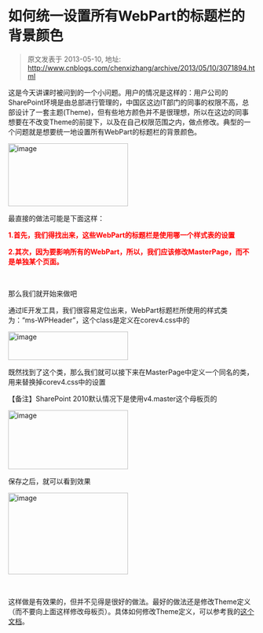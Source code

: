 # 如何统一设置所有WebPart的标题栏的背景颜色 
> 原文发表于 2013-05-10, 地址: http://www.cnblogs.com/chenxizhang/archive/2013/05/10/3071894.html 


<p>这是今天讲课时被问到的一个小问题。用户的情况是这样的：用户公司的SharePoint环境是由总部进行管理的，中国区这边IT部门的同事的权限不高，总部设计了一套主题(Theme)，但有些地方颜色并不是很理想，所以在这边的同事想要在不改变Theme的前提下，以及在自己权限范围之内，做点修改。典型的一个问题就是想要统一地设置所有WebPart的标题栏的背景颜色。</p> <p><a href="http://images.cnitblog.com/blog/9072/201305/10204607-7c7aeabee51d41fda440c790eb0e65ae.png"><img title="image" border="0" alt="image" src="http://images.cnitblog.com/blog/9072/201305/10204608-963e6ba34d6c4658ad81ddba3c14e3fb.png" width="244" height="128"></a></p> <p>最直接的做法可能是下面这样：</p> <p><strong><font color="#ff0000">1.首先，我们得找出来，这些WebPart的标题栏是使用哪一个样式表的设置</font></strong></p> <p><strong><font color="#ff0000">2.其次，因为要影响所有的WebPart，所以，我们应该修改MasterPage，而不是单独某个页面。</font></strong></p> <p>&nbsp;</p> <p>那么我们就开始来做吧</p> <p>通过IE开发工具，我们很容易定位出来，WebPart标题栏所使用的样式类为：“ms-WPHeader”，这个class是定义在corev4.css中的</p> <p><a href="http://images.cnitblog.com/blog/9072/201305/10204609-14ae3d5e57f14599b6ccb53884e6a2b3.png"><img title="image" border="0" alt="image" src="http://images.cnitblog.com/blog/9072/201305/10204609-ca5780a2b1bb43499ccc2397cc14ae34.png" width="244" height="58"></a></p>  <p>既然找到了这个类，那么我们就可以接下来在MasterPage中定义一个同名的类，用来替换掉corev4.css中的设置</p> <p>【备注】SharePoint 2010默认情况下是使用v4.master这个母板页的</p> <p><a href="http://images.cnitblog.com/blog/9072/201305/10204614-d5481dc07bf1433dabf47829bd708338.png"><img title="image" border="0" alt="image" src="http://images.cnitblog.com/blog/9072/201305/10204615-60f9899991254001842514c77889d92b.png" width="244" height="120"></a></p> <p>保存之后，就可以看到效果</p> <p><a href="http://images.cnitblog.com/blog/9072/201305/10204616-cc3615294c994b6eb173d27ddaaa7d95.png"><img title="image" border="0" alt="image" src="http://images.cnitblog.com/blog/9072/201305/10204616-e69c27d953c544b3ab20414ef80ae6be.png" width="244" height="166"></a></p> <p>&nbsp;</p> <p>这样做是有效果的，但并不见得是很好的做法。最好的做法还是修改Theme定义（而不要向上面这样修改母板页）。具体如何修改Theme定义，可以参考我的<a href="http://files.cnblogs.com/chenxizhang/MOSS%E5%BC%80%E5%8F%91%E5%9F%BA%E7%A1%80-%E7%AC%AC%E4%BA%8C%E9%83%A8%E5%88%86-%E6%AF%8D%E7%89%88%E9%A1%B5%E5%92%8C%E4%B8%BB%E9%A2%98.pdf" target="_blank">这个文档</a>。</p>